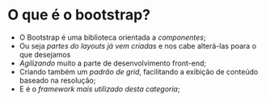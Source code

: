 # O que é o bootstrap?
- O Bootstrap é uma biblioteca orientada a *componentes*;
- Ou seja *partes do layouts já vem criadas* e nos cabe alterá-las poara o que desejamos
- *Agilizando* muito a parte de desenvolvimento front-end;
- Criando também um *padrão de grid*, facilitando a exibição de conteúdo baseado na resolução;
- E é o *framework mais utilizado desta categoria*;
